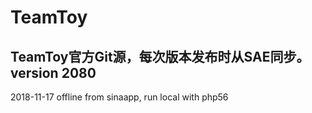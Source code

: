 TeamToy
=======
TeamToy官方Git源，每次版本发布时从SAE同步。
version 2080
-------
2018-11-17 offline from sinaapp, run local with php56
